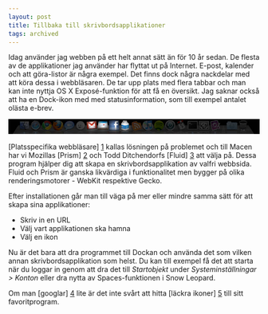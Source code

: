 ```yaml
---
layout: post
title: Tillbaka till skrivbordsapplikationer
tags: archived
---
```

Idag använder jag webben på ett helt annat sätt än för 10 år sedan. De flesta av de applikationer jag  använder har flyttat ut på Internet. E-post, kalender och att göra-listor är några exempel. Det finns dock några nackdelar med att köra dessa i webbläsaren. De tar upp plats med flera tabbar och man kan inte nyttja OS X Exposé-funktion för att få en översikt. Jag saknar också att ha en Dock-ikon med med statusinformation, som till exempel antalet olästa e-brev.

![](/images/dock.jpg)

[Platsspecifika webbläsare] [1] kallas lösningen på problemet och till Macen har vi Mozillas [Prism] [2] och Todd Ditchendorfs [Fluid] [3] att välja på. Dessa program hjälper dig att skapa en skrivbordsapplikation av valfri webbsida. Fluid och Prism är ganska likvärdiga i funktionalitet men bygger på olika renderingsmotorer - WebKit respektive Gecko.

Efter installationen går man till väga på mer eller mindre samma sätt för att skapa sina applikationer:

* Skriv in en URL
* Välj vart applikationen ska hamna
* Välj en ikon

Nu är det bara att dra programmet till Dockan och använda det som vilken annan skrivbordsapplikation som helst. Du kan till exempel få det att starta när du loggar in genom att dra det till _Startobjekt_ under _Systeminställningar > Konton_ eller dra nytta av Spaces-funktionen i Snow Leopard.

Om man [googlar] [4] lite är det inte svårt att hitta [läckra ikoner] [5] till sitt favoritprogram.

[1]: http://en.wikipedia.org/wiki/Site-specific_browser
[2]: http://www.mozillalabs.com/en-US/prism/
[3]: http://fluidapp.com
[4]: http://www.google.com/search?q=fluid+OR+prism+icons
[5]: http://www.flickr.com/groups/fluid_icons/pool
